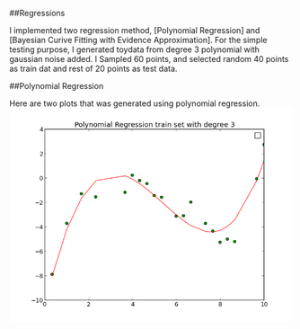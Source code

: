 ##Regressions

I implemented two regression method, [Polynomial Regression] and [Bayesian Curive Fitting with Evidence Approximation].
For the simple testing purpose, I generated toydata from degree 3 polynomial with gaussian noise added. I Sampled 60
points, and selected random 40 points as train dat and rest of 20 points as test data. 

##Polynomial Regression

Here are two plots that was generated using polynomial regression.
![Training](https://github.com/jiwoongim/mlTool/blob/master/regressions/images/polyRegTrain.png)

